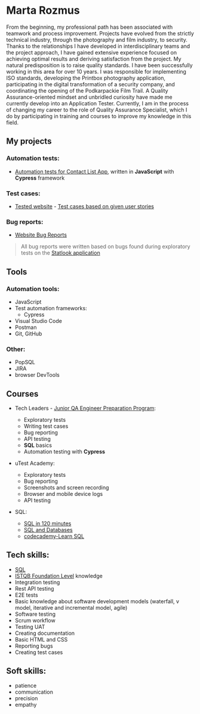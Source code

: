  # Marta Rozmus
From the beginning, my professional path has been associated with teamwork and process improvement. Projects have evolved from the strictly technical industry, through the photography and film industry, to security. Thanks to the relationships I have developed in interdisciplinary teams and the project approach, I have gained extensive experience focused on achieving optimal results and deriving satisfaction from the project. My natural predisposition is to raise quality standards. I have been successfully working in this area for over 10 years. I was responsible for implementing ISO standards, developing the Printbox photography application, participating in the digital transformation of a security company, and coordinating the opening of the Podkarpackie Film Trail. A Quality Assurance-oriented mindset and unbridled curiosity have made me currently develop into an Application Tester. Currently, I am in the process of changing my career to the role of Quality Assurance Specialist, which I do by participating in training and courses to improve my knowledge in this field.
## My projects
### Automation tests:
* [Automation tests for Contact List App](https://github.com/martularozmus/CYPRESS-automation-tests-for-contact-list-app/tree/master), written in **JavaScript** with **Cypress** framework
### Test cases:
* [Tested website](https://opensource-demo.orangehrmlive.com/) - [Test cases based on given user stories](https://docs.google.com/spreadsheets/d/1r3vS7pHKNPxiZW9HhoVQ2zyKChzo5z-s52egAvtuX7c/edit?usp=sharing)
  
### Bug reports:
* [Website Bug Reports](https://docs.google.com/spreadsheets/d/1yxvjQOA06-Un6Q5xYggtOoRYIEDM4hH_OmpnTLXDKi4/edit?gid=1342673370#gid=1342673370)
> All bug reports were written based on bugs found during exploratory tests on the [Statlook application](https://demo.statlook.com/account)

## Tools
### Automation tools:
- JavaScript
- Test automation frameworks:
  - Cypress
- Visual Studio Code
- Postman
- Git, GitHub
### Other:
- PopSQL
- JIRA
- browser DevTools
## Courses
- Tech Leaders - [Junior QA Engineer Preparation Program](https://drive.google.com/file/d/1Cn2msMXcVuWxQKx3N5IR57a0y9HCBYpc/view?usp=sharing):

  - Exploratory tests
  - Writing test cases
  - Bug reporting
  - API testing
  - **SQL** basics
  - Automation testing with **Cypress**
- uTest Academy:
  - Exploratory tests
  - Bug reporting
  - Screenshots and screen recording
  - Browser and mobile device logs
  - API testing
- SQL:
  - [SQL in 120 minutes](https://www.kursysql.pl/szkolenie-sql-w-120-minut/)
  - [SQL and Databases](https://www.freecodecamp.org/news/sql-and-databases-full-course/)
  - [codecademy-Learn SQL](https://www.codecademy.com/enrolled/courses/learn-sql)

## Tech skills:
- [SQL](https://support.microsoft.com/pl-pl/topic/j%C4%99zyk-access-sql-podstawowe-poj%C4%99cia-s%C5%82ownictwo-i-sk%C5%82adnia-444d0303-cde1-424e-9a74-e8dc3e460671)
- [ISTQB Foundation Level](https://sjsi.org/ist-qb/do-pobrania/) knowledge
- Integration testing
- Rest API testing
- E2E tests
- Basic knowledge about software development models (waterfall, v model, iterative and incremental model, agile)
- Software testing
- Scrum workflow
- Testing UAT
- Creating documentation
- Basic HTML and CSS
- Reporting bugs
- Creating test cases

## Soft skills:
- patience
- communication
- precision
- empathy

